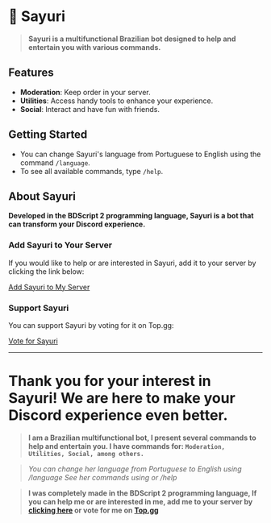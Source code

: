 # 💫 Sayuri

> **Sayuri is a multifunctional Brazilian bot designed to help and entertain you with various commands.**

## Features

- **Moderation**: Keep order in your server.
- **Utilities**: Access handy tools to enhance your experience.
- **Social**: Interact and have fun with friends.

## Getting Started

- You can change Sayuri's language from Portuguese to English using the command `/language`.
- To see all available commands, type `/help`.

## About Sayuri

**Developed in the BDScript 2 programming language, Sayuri is a bot that can transform your Discord experience.**

### Add Sayuri to Your Server

If you would like to help or are interested in Sayuri, add it to your server by clicking the link below:

[Add Sayuri to My Server](https://discord.com/api/oauth2/authorize?client_id=1198713733745221813&permissions=964220537920&scope=bot%20applications.commands)

### Support Sayuri

You can support Sayuri by voting for it on Top.gg:

[Vote for Sayuri](https://top.gg/bot/1198713733745221813/vote)

---

**Thank you for your interest in Sayuri! We are here to make your Discord experience even better.**
=======
> **I am a Brazilian multifunctional bot, I present several commands to help and entertain you. I have commands for: `Moderation, Utilities, Social, among others.`**

> _You can change her language from Portuguese to English using /language_
> _See her commands using or /help_

> **I was completely made in the BDScript 2 programming language, If you can help me or are interested in me, add me to your server by [clicking here](https://discord.com/api/oauth2/authorize?client_id=1198713733745221813&permissions=964220537920&scope=bot%20applications.commands) or vote for me on [Top.gg](https://top.gg/bot/1198713733745221813/vote)**
